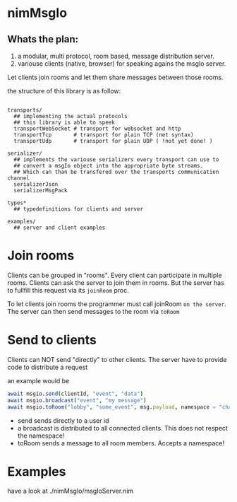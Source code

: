 # nimMsgIo
## Whats the plan:
1. a modular, multi protocol, room based, message distribution server.
2. variouse clients (native, browser) for speaking agains the msgIo server.

Let clients join rooms and let them share messages between those rooms.

the structure of this library is as follow:

```

transports/
  ## implementing the actual protocols
  ## this library is able to speek
  transportWebSocket # transport for websocket and http
  transportTcp       # transport for plain TCP (net syntax)
  transportUdp       # transport for plain UDP ( !not yet done! )

serializer/
  ## implements the variouse serializers every transport can use to
  ## convert a msgIo object into the appropriate byte streams.
  ## Which can than be transfered over the transports communication channel
  serializerJson
  serializerMsgPack 

types*
  ## typedefinitions for clients and server

examples/
  ## server and client examples
```

# Join rooms
Clients can be grouped in "rooms". Every client can participate in multiple rooms. 
Clients can ask the server to join them in rooms. But the server has to fullfill this request via its `joinRoom` proc.

To let clients join rooms the programmer must call joinRoom `on the server`.
The server can then send messages to the room via `toRoom` 

# Send to clients
Clients can NOT send "directly" to other clients.
The server have to provide code to distribute a request

an example would be
```nim
await msgio.send(clientId, "event", "data")
await msgio.broadcast("event", "my message")
await msgio.toRoom("lobby", "some_event", msg.payload, namespace = "chat")
```
- send sends directly to a user id
- a broadcast is distributed to all connected clients. This does not respect the namespace!
- toRoom sends a message to all room members. Accepts a namespace!

# Examples
have a look at ./nimMsgIo/msgIoServer.nim